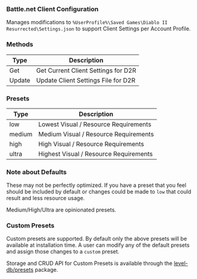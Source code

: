 ### Battle.net Client Configuration
Manages modifications to `%UserProfile%\Saved Games\Diablo II Resurrected\Settings.json` to support Client Settings per Account Profile.

### Methods
| Type      | Description |
| ----------- | ----------- |
| Get      | Get Current Client Settings for D2R |
| Update   | Update Client Settings File for D2R |


### Presets
| Type      | Description |
| ----------- | ----------- |
| low      | Lowest Visual / Resource Requirements |
| medium   | Medium Visual / Resource Requirements |
| high   | High Visual / Resource Requirements |
| ultra   | Highest Visual / Resource Requirements |

### Note about Defaults
These may not be perfectly optimized. If you have a preset that you feel should be included by default or changes could be made to `low` that could result and less resource usage.

Medium/High/Ultra are opinionated presets.


### Custom Presets
Custom presets are supported. By default only the above presets will be available at installation time. A user can modify any of the default presets and assign those changes to a `custom` preset.

Storage and CRUD API for Custom Presets is available through the [level-db/presets](packages/level-db/src/presets) package.
